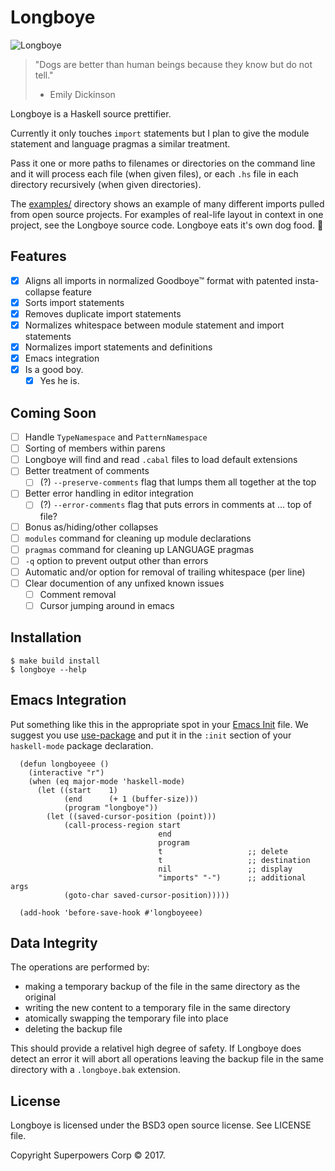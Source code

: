 # Longboye

![Longboye](https://github.com/lgastako/longboye/blob/master/longboye.jpg?raw=true "Longboye")

> "Dogs are better than human beings because they know but do not tell."
> - Emily Dickinson

Longboye is a Haskell source prettifier.

Currently it only touches `import` statements but I plan to give the module
statement and language pragmas a similar treatment.

Pass it one or more paths to filenames or directories on the command line and
it will process each file (when given files), or each `.hs` file in each
directory recursively (when given directories).

The [examples/](examples/) directory shows an example of many different imports
pulled from open source projects.  For examples of real-life layout in context
in one project, see the Longboye source code.  Longboye eats it's own dog
food. 🐶

## Features

- [X] Aligns all imports in normalized Goodboye™ format with patented
  insta-collapse feature
- [X] Sorts import statements
- [X] Removes duplicate import statements
- [X] Normalizes whitespace between module statement and import statements
- [X] Normalizes import statements and definitions
- [X] Emacs integration
- [X] Is a good boy.
  - [X] Yes he is.

## Coming Soon

- [ ] Handle `TypeNamespace` and `PatternNamespace`
- [ ] Sorting of members within parens
- [ ] Longboye will find and read `.cabal` files to load default extensions
- [ ] Better treatment of comments
  - [ ] (?) `--preserve-comments` flag that lumps them all together at the top
- [ ] Better error handling in editor integration
  - [ ] (?) `--error-comments` flag that puts errors in comments at ... top of file?
- [ ] Bonus as/hiding/other collapses
- [ ] `modules` command for cleaning up module declarations
- [ ] `pragmas` command for cleaning up LANGUAGE pragmas
- [ ] `-q` option to prevent output other than errors
- [ ] Automatic and/or option for removal of trailing whitespace (per line)
- [ ] Clear documention of any unfixed known issues
  - [ ] Comment removal
  - [ ] Cursor jumping around in emacs

## Installation

    $ make build install
    $ longboye --help

## Emacs Integration

Put something like this in the appropriate spot in your
[Emacs Init](https://www.gnu.org/software/emacs/manual/html_node/emacs/Init-File.html)
file.  We suggest you use [use-package](https://github.com/jwiegley/use-package)
and put it in the `:init` section of your `haskell-mode` package declaration.

```elisp
  (defun longboyeee ()
    (interactive "r")
    (when (eq major-mode 'haskell-mode)
      (let ((start    1)
            (end      (+ 1 (buffer-size)))
            (program "longboye"))
        (let ((saved-cursor-position (point)))
            (call-process-region start
                                 end
                                 program
                                 t                   ;; delete
                                 t                   ;; destination
                                 nil                 ;; display
                                 "imports" "-")      ;; additional args
            (goto-char saved-cursor-position)))))

  (add-hook 'before-save-hook #'longboyeee)
```

## Data Integrity

The operations are performed by:

- making a temporary backup of the file in the same directory as the original
- writing the new content to a temporary file in the same directory
- atomically swapping the temporary file into place
- deleting the backup file

This should provide a relativel high degree of safety.  If Longboye does detect
an error it will abort all operations leaving the backup file in the same
directory with a `.longboye.bak` extension.

## License

Longboye is licensed under the BSD3 open source license.  See LICENSE file.

Copyright Superpowers Corp © 2017.
